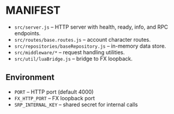 # MANIFEST

- `src/server.js` – HTTP server with health, ready, info, and RPC endpoints.
- `src/routes/base.routes.js` – account character routes.
- `src/repositories/baseRepository.js` – in-memory data store.
- `src/middleware/*` – request handling utilities.
- `src/util/luaBridge.js` – bridge to FX loopback.

## Environment
- `PORT` – HTTP port (default 4000)
- `FX_HTTP_PORT` – FX loopback port
- `SRP_INTERNAL_KEY` – shared secret for internal calls
